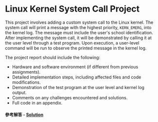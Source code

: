 # Linux Kernel System Call Project

This project involves adding a custom system call to the Linux kernel. The system call will print a message with the highest priority, `KERN_EMERG`, into the kernel log. The message must include the user's school identification. After implementing the system call, it will be demonstrated by calling it at the user level through a test program. Upon execution, a user-level command will be run to observe the printed message in the kernel log.

The project report should include the following:
- Hardware and software environment (if different from previous assignments).
- Detailed implementation steps, including affected files and code modifications.
- Demonstration of the test program at the user level and kernel log output.
- Comments on any challenges encountered and solutions.
- Full code in an appendix.

#### 參考解答 - [Solution](https://hackmd.io/_cW7yAPASWGGkKAOWZkipQ?view)
